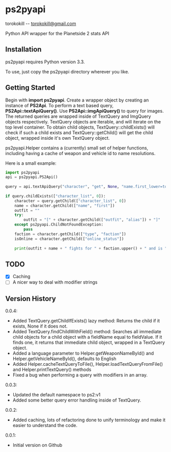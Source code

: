 ps2pyapi
========

torokokill -- torokokill@gmail.com

Python API wrapper for the Planetside 2 stats API

Installation
------------

ps2pyapi requires Python version 3.3.

To use, just copy the ps2pyapi directory wherever you like.

Getting Started
---------------

Begin with **import ps2pyapi**. Create a wrapper object by creating an instance of **PS2Api**. To perform a text based query, **PS2Api::textApiQuery()**. Use **PS2Api::imgApiQuery()** to query for images. The returned queries are wrapped inside of TextQuery and ImgQuery objects respectively. TextQuery objects are iterable, and will iterate on the top level container. To obtain child objects, TextQuery::childExists() will check if such a child exists and TextQuery::getChild() will get the child object, wrapped inside it's own TextQuery object.

ps2pyapi.Helper contains a (currently) small set of helper functions, including having a cache of weapon and vehicle id to name resolutions.

Here is a small example:
```python
import ps2pyapi
api = ps2pyapi.PS2Api()
		
query = api.textApiQuery("character", "get", None, "name.first_lower=torokokill&c:show=name.first,type.faction,id&c:resolve=online_status,outfit")
        
if query.childExists(["character_list", 0]):
    character = query.getChild(["character_list", 0])
    name = character.getChild(["name", "first"])
    outfit = ""
    try:
        outfit = "[" + character.getChild(["outfit", "alias"]) + "]"
    except ps2pyapi.ChildNotFoundException:
        pass
    faction = character.getChild(["type", "faction"])
    isOnline = character.getChild(["online_status"])
            
    print(outfit + name + " fights for " + faction.upper() + " and is " + ("online" if isOnline != "0" else "offline"))
```

TODO
----
- [x] Caching
- [ ] A nicer way to deal with modifier strings

Version History
---------------
0.0.4:
*   Added TextQuery.getChildIfExists() lazy method: Returns the child if it exists, None if it does not.
*   Added TextQuery.findChildWithField() method: Searches all immediate child objects for a child object with a fieldName equal to fieldValue. If it finds one, it returns that immediate child object, wrapped in a TextQuery object.
*   Added a language parameter to Helper.getWeaponNameById() and Helper.getVehicleNameById(), defaults to English
*   Added Helper.cacheTextQueryToFile(), Helper.loadTextQueryFromFile() and Helper.printTextQuery() methods
*   Fixed a bug when performing a query with modifiers in an array.

0.0.3:
*   Updated the default namespace to ps2:v1
*   Added some better query error handling inside of TextQuery.

0.0.2:
*	Added caching, lots of refactoring done to unify terminology and make it easier to understand the code.

0.0.1:
*	Initial version on Github

